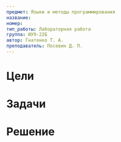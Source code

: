 ```yaml
---
предмет: Языки и методы программирования
название:
номер:
тип_работы: Лабораторная работа
группа: ИУ9-22Б
автор: Гнатенко Т. А.
преподаватель: Посевин Д. П.
---
```


# Цели

# Задачи

# Решение

